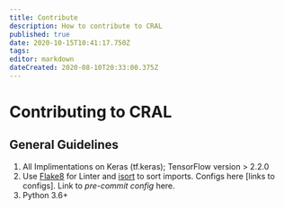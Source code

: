 ```yaml
---
title: Contribute
description: How to contribute to CRAL
published: true
date: 2020-10-15T10:41:17.750Z
tags: 
editor: markdown
dateCreated: 2020-08-10T20:33:00.375Z
---
```


# Contributing to CRAL

## **General Guidelines**

1. All Implimentations on Keras (tf.keras); TensorFlow version > 2.2.0
1. Use [Flake8](https://pypi.org/project/flake8/) for Linter and [isort](https://pypi.org/project/isort/) to sort imports. Configs here [links to configs]. Link to *pre-commit config* here.
1. Python 3.6+ 

